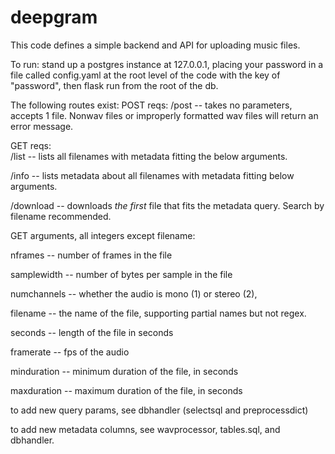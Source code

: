 # deepgram

This code defines a simple backend and API for uploading music files.


To run:  stand up a postgres instance at 127.0.0.1, placing your password in a file called config.yaml at the root level of
the code with the key of "password", then flask run from the root of the db.


The following routes exist:
POST reqs:
/post -- takes no parameters, accepts 1 file.  Nonwav files or improperly formatted wav files will return an error message.


GET reqs:  
/list -- lists all filenames with metadata fitting the below arguments.

/info -- lists metadata about all filenames with metadata fitting below arguments.

/download -- downloads *the first* file that fits the metadata query.  Search by filename recommended.


GET arguments, all integers except filename: 

nframes -- number of frames in the file

samplewidth -- number of bytes per sample in the file

numchannels -- whether the audio is mono (1) or stereo (2), 

filename -- the name of the file, supporting partial names but not regex.

seconds -- length of the file in seconds

framerate -- fps of the audio

minduration -- minimum duration of the file, in seconds

maxduration -- maximum duration of the file, in seconds


to add new query params, see dbhandler (selectsql and preprocessdict)

to add new metadata columns, see wavprocessor, tables.sql, and dbhandler.

